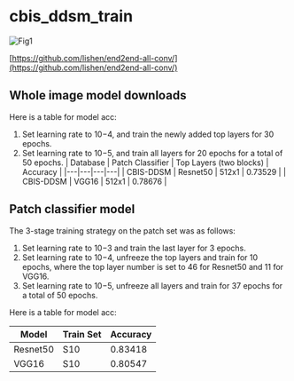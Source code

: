 # cbis_ddsm_train

![Fig1](https://raw.githubusercontent.com/lishen/end2end-all-conv/master/ddsm_train/Fig-1%20patch%20to%20whole%20image%20conv.jpg "Convert conv net from patch to whole image")

[https://github.com/lishen/end2end-all-conv/](https://github.com/lishen/end2end-all-conv/)


## Whole image model downloads
Here is a table for model acc:

1. Set learning rate to 10−4, and train the newly added top layers for 30 epochs. 
2. Set learning rate to 10−5, and train all layers for 20 epochs for a total of 50 epochs.
| Database  | Patch Classifier  | Top Layers (two blocks)  | Accuracy  |
|---|---|---|---|
| CBIS-DDSM  | Resnet50  | 512x1  | 0.73529  |
| CBIS-DDSM  | VGG16  | 512x1  | 0.78676  |

## Patch classifier model

The 3-stage training strategy on the patch set was as follows:

1. Set learning rate to 10−3 and train the last layer for 3 epochs. 
2. Set learning rate to 10−4, unfreeze the top layers and train for 10 epochs, where the top layer number is set to 46 for Resnet50 and 11 for VGG16. 
3. Set learning rate to 10−5, unfreeze all layers and train for 37 epochs for a total of 50 epochs.

Here is a table for model acc:

| Model  | Train Set | Accuracy |
|---|---|---|
| Resnet50  | S10  | 0.83418  |
| VGG16  | S10  | 0.80547  |
